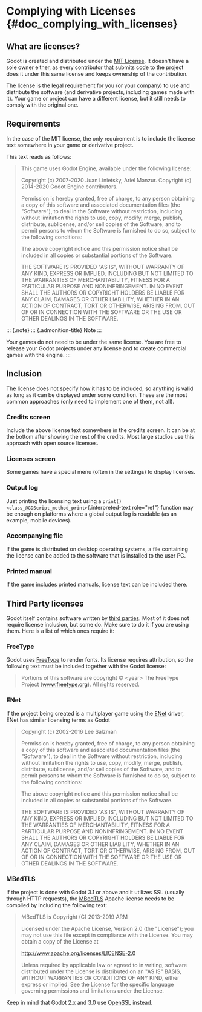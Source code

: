 Complying with Licenses {#doc_complying_with_licenses}
=======================

What are licenses?
------------------

Godot is created and distributed under the [MIT
License](https://opensource.org/licenses/MIT). It doesn\'t have a sole
owner either, as every contributor that submits code to the project does
it under this same license and keeps ownership of the contribution.

The license is the legal requirement for you (or your company) to use
and distribute the software (and derivative projects, including games
made with it). Your game or project can have a different license, but it
still needs to comply with the original one.

Requirements
------------

In the case of the MIT license, the only requirement is to include the
license text somewhere in your game or derivative project.

This text reads as follows:

> This game uses Godot Engine, available under the following license:
>
> Copyright (c) 2007-2020 Juan Linietsky, Ariel Manzur. Copyright (c)
> 2014-2020 Godot Engine contributors.
>
> Permission is hereby granted, free of charge, to any person obtaining
> a copy of this software and associated documentation files (the
> \"Software\"), to deal in the Software without restriction, including
> without limitation the rights to use, copy, modify, merge, publish,
> distribute, sublicense, and/or sell copies of the Software, and to
> permit persons to whom the Software is furnished to do so, subject to
> the following conditions:
>
> The above copyright notice and this permission notice shall be
> included in all copies or substantial portions of the Software.
>
> THE SOFTWARE IS PROVIDED \"AS IS\", WITHOUT WARRANTY OF ANY KIND,
> EXPRESS OR IMPLIED, INCLUDING BUT NOT LIMITED TO THE WARRANTIES OF
> MERCHANTABILITY, FITNESS FOR A PARTICULAR PURPOSE AND NONINFRINGEMENT.
> IN NO EVENT SHALL THE AUTHORS OR COPYRIGHT HOLDERS BE LIABLE FOR ANY
> CLAIM, DAMAGES OR OTHER LIABILITY, WHETHER IN AN ACTION OF CONTRACT,
> TORT OR OTHERWISE, ARISING FROM, OUT OF OR IN CONNECTION WITH THE
> SOFTWARE OR THE USE OR OTHER DEALINGS IN THE SOFTWARE.

::: {.note}
::: {.admonition-title}
Note
:::

Your games do not need to be under the same license. You are free to
release your Godot projects under any license and to create commercial
games with the engine.
:::

Inclusion
---------

The license does not specify how it has to be included, so anything is
valid as long as it can be displayed under some condition. These are the
most common approaches (only need to implement one of them, not all).

### Credits screen

Include the above license text somewhere in the credits screen. It can
be at the bottom after showing the rest of the credits. Most large
studios use this approach with open source licenses.

### Licenses screen

Some games have a special menu (often in the settings) to display
licenses.

### Output log

Just printing the licensing text using a
`print() <class_@GDScript_method_print>`{.interpreted-text role="ref"}
function may be enough on platforms where a global output log is
readable (as an example, mobile devices).

### Accompanying file

If the game is distributed on desktop operating systems, a file
containing the license can be added to the software that is installed to
the user PC.

### Printed manual

If the game includes printed manuals, license text can be included
there.

Third Party licenses
--------------------

Godot itself contains software written by [third
parties](https://github.com/godotengine/godot/blob/master/COPYRIGHT.txt).
Most of it does not require license inclusion, but some do. Make sure to
do it if you are using them. Here is a list of which ones require it:

### FreeType

Godot uses [FreeType](https://www.freetype.org/) to render fonts. Its
license requires attribution, so the following text must be included
together with the Godot license:

> Portions of this software are copyright © \<year\> The FreeType
> Project (www.freetype.org). All rights reserved.

### ENet

If the project being created is a multiplayer game using the
[ENet](http://enet.bespin.org/) driver, ENet has similar licensing terms
as Godot

> Copyright (c) 2002-2016 Lee Salzman
>
> Permission is hereby granted, free of charge, to any person obtaining
> a copy of this software and associated documentation files (the
> \"Software\"), to deal in the Software without restriction, including
> without limitation the rights to use, copy, modify, merge, publish,
> distribute, sublicense, and/or sell copies of the Software, and to
> permit persons to whom the Software is furnished to do so, subject to
> the following conditions:
>
> The above copyright notice and this permission notice shall be
> included in all copies or substantial portions of the Software.
>
> THE SOFTWARE IS PROVIDED \"AS IS\", WITHOUT WARRANTY OF ANY KIND,
> EXPRESS OR IMPLIED, INCLUDING BUT NOT LIMITED TO THE WARRANTIES OF
> MERCHANTABILITY, FITNESS FOR A PARTICULAR PURPOSE AND NONINFRINGEMENT.
> IN NO EVENT SHALL THE AUTHORS OR COPYRIGHT HOLDERS BE LIABLE FOR ANY
> CLAIM, DAMAGES OR OTHER LIABILITY, WHETHER IN AN ACTION OF CONTRACT,
> TORT OR OTHERWISE, ARISING FROM, OUT OF OR IN CONNECTION WITH THE
> SOFTWARE OR THE USE OR OTHER DEALINGS IN THE SOFTWARE.

### MBedTLS

If the project is done with Godot 3.1 or above and it utilizes SSL
(usually through HTTP requests), the [MBedTLS](https://tls.mbed.org)
Apache license needs to be complied by including the following text:

> MBedTLS is Copyright (C) 2013-2019 ARM
>
> Licensed under the Apache License, Version 2.0 (the \"License\"); you
> may not use this file except in compliance with the License. You may
> obtain a copy of the License at
>
> <http://www.apache.org/licenses/LICENSE-2.0>
>
> Unless required by applicable law or agreed to in writing, software
> distributed under the License is distributed on an \"AS IS\" BASIS,
> WITHOUT WARRANTIES OR CONDITIONS OF ANY KIND, either express or
> implied. See the License for the specific language governing
> permissions and limitations under the License.

Keep in mind that Godot 2.x and 3.0 use
[OpenSSL](https://www.openssl.org) instead.
